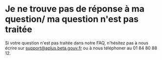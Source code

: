 # Je ne trouve pas de réponse à ma question/ ma question n'est pas traitée

Si votre question n'est pas traitée dans notre FAQ, n'hésitez pas à nous écrire sur [support@aplus.beta.gouv.fr](mailto:support@aplus.beta.gouv.fr) ou à nous téléphoner au 01 84 80 88 12. 



